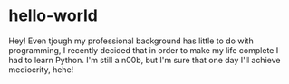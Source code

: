 # hello-world

Hey!
Even tjough my professional background has little to do with programming, I recently decided that in order to make my life complete I had to learn Python.
I'm still a n00b, but I'm sure that one day I'll achieve mediocrity, hehe!
